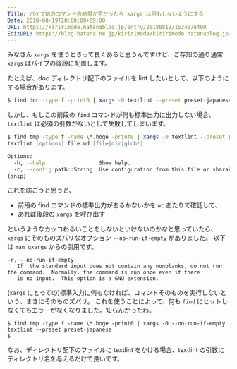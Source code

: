 ```yaml
---
Title: パイプ前のコマンドの結果が空だったら xargs は何もしないようにする
Date: 2018-08-19T20:00:00+09:00
URL: https://kiririmode.hatenablog.jp/entry/20180819/1534676400
EditURL: https://blog.hatena.ne.jp/kiririmode/kiririmode.hatenablog.jp/atom/entry/10257846132612114633
---
```


みなさん `xargs` を使うときって良くあると思うんですけど、ご存知の通り通常 `xargs` はパイプの後段に配置します。


たとえば、doc ディレクトリ配下のファイルを lint したいとして、以下のようにする場合があります。

```zsh
$ find doc -type f -print0 | xargs -0 textlint --preset preset-japanese
```

しかし、もしこの前段の `find` コマンドが何も標準出力に出力しない場合、`textlint` は必須の引数がないとして失敗してしまいます。

```zsh
$ find tmp -type f -name \*.hoge -print0 | xargs -0 textlint --preset preset-japanese
textlint [options] file.md [file|dir|glob*]

Options:
  -h, --help                 Show help.
  -c, --config path::String  Use configuration from this file or sharable config.
(snip)
```

これを防ごうと思うと、

- 前段の find コマンドの標準出力があるかないかを `wc` あたりで確認して、
- あれば後段の `xargs` を呼び出す

というようなカッコわるいことをしないといけないのかなと思っていたら、`xargs` にそのものズバリなオプション `--no-run-if-empty` がありました。
以下は `man gxargs` からの引用です。

```
-r, --no-run-if-empty
   If  the standard input does not contain any nonblanks, do not run the command.  Normally, the command is run once even if there
   is no input.  This option is a GNU extension.
```

(`xargs` にとっての)標準入力に何もなければ、コマンドそのものを実行しないという、まさにそのものズバリ。
これを使うことによって、何も `find` にヒットしなくてもエラーがなくなりました。知らんかったわ。

```
$ find tmp -type f -name \*.hoge -print0 | xargs -0 --no-run-if-empty textlint --preset preset-japanese
$
```

なお、ディレクトリ配下のファイルに textlint をかける場合、textlint の引数にディレクトリ名を与えるだけで良いです。
